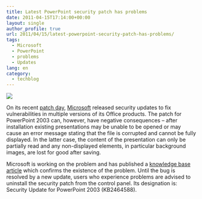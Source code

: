 ```yaml
---
title: Latest PowerPoint security patch has problems
date: 2011-04-15T17:14:00+00:00
layout: single
author_profile: true
url: 2011/04/15/latest-powerpoint-security-patch-has-problems/
tags:
  - Microsoft
  - PowerPoint
  - problems
  - Updates
lang: en
category: 
  - techblog
---
```

[![](http://2.bp.blogspot.com/-tP2seeTs9SY/Tah1siDgPEI/AAAAAAAAD2Y/eIs5GyHfDMY/s1600/Microsoft_Logo200-c869929fb4569dc8.png)](http://2.bp.blogspot.com/-tP2seeTs9SY/Tah1siDgPEI/AAAAAAAAD2Y/eIs5GyHfDMY/s1600/Microsoft_Logo200-c869929fb4569dc8.png)

On its recent [patch day](http://www.h-online.com/news/item/Microsoft-s-record-Patch-Tuesday-1226887.html), [Microsoft](http://www.microsoft.com/) released security updates to fix vulnerabilities in multiple versions of its Office products. The patch for PowerPoint 2003 can, however, have negative consequences – after installation existing presentations may be unable to be opened or may cause an error message stating that the file is corrupted and cannot be fully displayed. In the latter case, the content of the presentation can only be partially read and any non-displayed elements, in particular background images, are lost for good after saving.

Microsoft is working on the problem and has published a [knowledge base article](http://support.microsoft.com/kb/2464588) which confirms the existence of the problem. Until the bug is resolved by a new update, users who experience problems are advised to uninstall the security patch from the control panel. Its designation is: Security Update for PowerPoint 2003 (KB2464588).